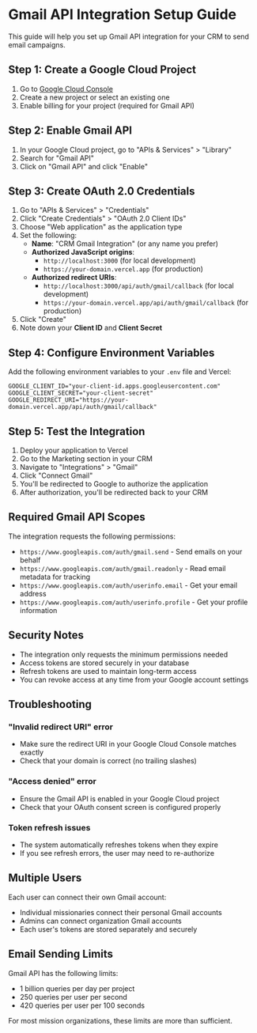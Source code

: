 # Gmail API Integration Setup Guide

This guide will help you set up Gmail API integration for your CRM to send email campaigns.

## Step 1: Create a Google Cloud Project

1. Go to [Google Cloud Console](https://console.cloud.google.com/)
2. Create a new project or select an existing one
3. Enable billing for your project (required for Gmail API)

## Step 2: Enable Gmail API

1. In your Google Cloud project, go to "APIs & Services" > "Library"
2. Search for "Gmail API"
3. Click on "Gmail API" and click "Enable"

## Step 3: Create OAuth 2.0 Credentials

1. Go to "APIs & Services" > "Credentials"
2. Click "Create Credentials" > "OAuth 2.0 Client IDs"
3. Choose "Web application" as the application type
4. Set the following:
   - **Name**: "CRM Gmail Integration" (or any name you prefer)
   - **Authorized JavaScript origins**: 
     - `http://localhost:3000` (for local development)
     - `https://your-domain.vercel.app` (for production)
   - **Authorized redirect URIs**:
     - `http://localhost:3000/api/auth/gmail/callback` (for local development)
     - `https://your-domain.vercel.app/api/auth/gmail/callback` (for production)
5. Click "Create"
6. Note down your **Client ID** and **Client Secret**

## Step 4: Configure Environment Variables

Add the following environment variables to your `.env` file and Vercel:

```env
GOOGLE_CLIENT_ID="your-client-id.apps.googleusercontent.com"
GOOGLE_CLIENT_SECRET="your-client-secret"
GOOGLE_REDIRECT_URI="https://your-domain.vercel.app/api/auth/gmail/callback"
```

## Step 5: Test the Integration

1. Deploy your application to Vercel
2. Go to the Marketing section in your CRM
3. Navigate to "Integrations" > "Gmail"
4. Click "Connect Gmail"
5. You'll be redirected to Google to authorize the application
6. After authorization, you'll be redirected back to your CRM

## Required Gmail API Scopes

The integration requests the following permissions:
- `https://www.googleapis.com/auth/gmail.send` - Send emails on your behalf
- `https://www.googleapis.com/auth/gmail.readonly` - Read email metadata for tracking
- `https://www.googleapis.com/auth/userinfo.email` - Get your email address
- `https://www.googleapis.com/auth/userinfo.profile` - Get your profile information

## Security Notes

- The integration only requests the minimum permissions needed
- Access tokens are stored securely in your database
- Refresh tokens are used to maintain long-term access
- You can revoke access at any time from your Google account settings

## Troubleshooting

### "Invalid redirect URI" error
- Make sure the redirect URI in your Google Cloud Console matches exactly
- Check that your domain is correct (no trailing slashes)

### "Access denied" error
- Ensure the Gmail API is enabled in your Google Cloud project
- Check that your OAuth consent screen is configured properly

### Token refresh issues
- The system automatically refreshes tokens when they expire
- If you see refresh errors, the user may need to re-authorize

## Multiple Users

Each user can connect their own Gmail account:
- Individual missionaries connect their personal Gmail accounts
- Admins can connect organization Gmail accounts
- Each user's tokens are stored separately and securely

## Email Sending Limits

Gmail API has the following limits:
- 1 billion queries per day per project
- 250 queries per user per second
- 420 queries per user per 100 seconds

For most mission organizations, these limits are more than sufficient.
